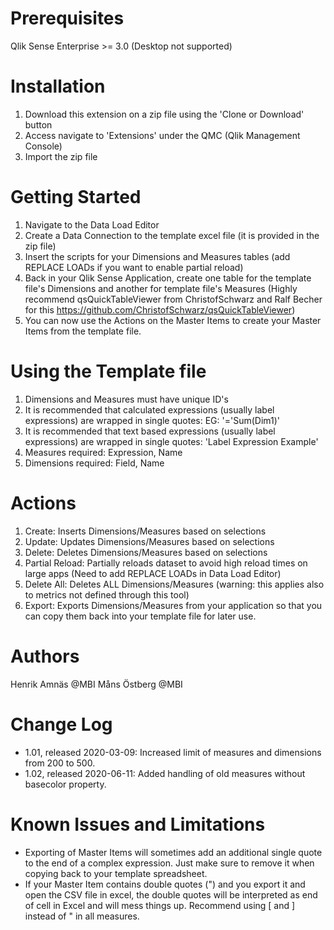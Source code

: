 # Prerequisites
Qlik Sense Enterprise >= 3.0 
(Desktop not supported)

# Installation
1. Download this extension on a zip file using the 'Clone or Download' button
2. Access navigate to 'Extensions' under the QMC (Qlik Management Console)
3. Import the zip file

# Getting Started
1. Navigate to the Data Load Editor
2. Create a Data Connection to the template excel file (it is provided in the zip file)
3. Insert the scripts for your Dimensions and Measures tables (add REPLACE LOADs if you want to enable partial reload)
4. Back in your Qlik Sense Application, create one table for the template file's Dimensions and another for template file's Measures (Highly recommend qsQuickTableViewer from ChristofSchwarz and Ralf Becher for this https://github.com/ChristofSchwarz/qsQuickTableViewer)
5. You can now use the Actions on the Master Items to create your Master Items from the template file.

# Using the Template file
1. Dimensions and Measures must have unique ID's
2. It is recommended that calculated expressions (usually label expressions) are wrapped in single quotes: EG: '='Sum(Dim1)'
3. It is recommended that text based expressions (usually label expressions) are wrapped in single quotes: 'Label Expression Example'
4. Measures required: Expression, Name
5. Dimensions required: Field, Name

# Actions	
1. Create: Inserts Dimensions/Measures based on selections
2. Update: Updates Dimensions/Measures based on selections
3. Delete: Deletes Dimensions/Measures based on selections
4. Partial Reload: Partially reloads dataset to avoid high reload times on large apps (Need to add REPLACE LOADs in Data Load Editor)
5. Delete All: Deletes ALL Dimensions/Measures (warning: this applies also to metrics not defined through this tool)
6. Export: Exports Dimensions/Measures from your application so that you can copy them back into your template file for later use.

# Authors
Henrik Amnäs @MBI
Måns Östberg @MBI

# Change Log
* 1.01, released 2020-03-09: Increased limit of measures and dimensions from 200 to 500.
* 1.02, released 2020-06-11: Added handling of old measures without basecolor property.

# Known Issues and Limitations
* Exporting of Master Items will sometimes add an additional single quote to the end of a complex expression. Just make sure to remove it when copying back to your template spreadsheet.
* If your Master Item contains double quotes (") and you export it and open the CSV file in excel, the double quotes will be interpreted as end of cell in Excel and will mess things up. Recommend using [ and ] instead of " in all measures.
